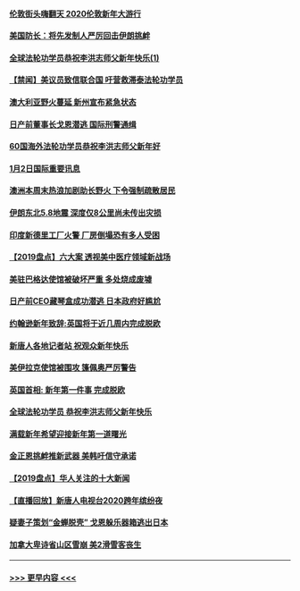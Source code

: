 #### [伦敦街头嗨翻天 2020伦敦新年大游行](../pages/prog202/a102743925.md?t=01030901) 
#### [美国防长：将先发制人严厉回击伊朗挑衅](../pages/prog202/a102743930.md?t=01030901) 
#### [全球法轮功学员恭祝李洪志师父新年快乐(1)](../pages/prog202/a102743766.md?t=01030901) 
#### [【禁闻】美议员致信联合国 吁营救滞泰法轮功学员](../pages/prog202/a102743781.md?t=01030901) 
#### [澳大利亚野火蔓延 新州宣布紧急状态](../pages/prog202/a102743681.md?t=01030901) 
#### [日产前董事长戈恩潜逃 国际刑警通缉](../pages/prog202/a102743676.md?t=01030901) 
#### [60国海外法轮功学员恭祝李洪志师父新年好](../pages/prog202/a102743628.md?t=01030901) 
#### [1月2日国际重要讯息](../pages/prog202/a102743488.md?t=01030901) 
#### [澳洲本周末热浪加剧助长野火 下令强制疏散居民](../pages/prog202/a102743421.md?t=01030901) 
#### [伊朗东北5.8地震 深度仅8公里尚未传出灾损](../pages/prog202/a102743396.md?t=01030901) 
#### [印度新德里工厂火警 厂房倒塌恐有多人受困](../pages/prog202/a102743386.md?t=01030901) 
#### [【2019盘点】六大案 透视美中医疗领域新战场](../pages/prog202/a102743227.md?t=01030901) 
#### [美驻巴格达使馆被破坏严重 多处烧成废墟](../pages/prog202/a102743244.md?t=01030901) 
#### [日产前CEO藏琴盒成功潜逃 日本政府好尴尬](../pages/prog202/a102742937.md?t=01030901) 
#### [约翰逊新年致辞:英国将于近几周内完成脱欧](../pages/prog202/a102742956.md?t=01030901) 
#### [新唐人各地记者站 祝观众新年快乐](../pages/prog202/a102742785.md?t=01030901) 
#### [美伊拉克使馆被围攻 篷佩奥严厉警告](../pages/prog202/a102742994.md?t=01030901) 
#### [英国首相: 新年第一件事 完成脱欧](../pages/prog202/a102742907.md?t=01030901) 
#### [全球法轮功学员 恭祝李洪志师父新年快乐](../pages/prog202/a102742900.md?t=01030901) 
#### [满载新年希望迎接新年第一道曙光](../pages/prog202/a102742809.md?t=01030901) 
#### [金正恩挑衅推新武器 美韩吁信守承诺](../pages/prog202/a102742799.md?t=01030901) 
#### [【2019盘点】华人关注的十大新闻](../pages/prog202/a102742748.md?t=01030901) 
#### [【直播回放】新唐人电视台2020跨年缤纷夜](../pages/prog202/a102738273.md?t=01030901) 
#### [疑妻子策划“金蝉脱壳” 戈恩躲乐器箱逃出日本](../pages/prog202/a102742535.md?t=01030901) 
#### [加拿大卑诗省山区雪崩 美2滑雪客丧生](../pages/prog202/a102742491.md?t=01030901) 

----
#### [ >>> 更早内容 <<< ](../indexes/prog202-earlier.md)
